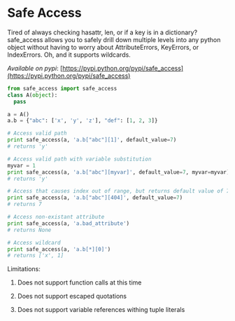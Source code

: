 Safe Access
==============

Tired of always checking hasattr, len, or if a key is in a dictionary? safe_access allows
you to safely drill down multiple levels into any python object without having to worry about
AttributeErrors, KeyErrors, or IndexErrors. Oh, and it supports wildcards.


*Available on pypi*: [https://pypi.python.org/pypi/safe_access](https://pypi.python.org/pypi/safe_access)


```python
from safe_access import safe_access
class A(object):
  pass

a = A()
a.b = {"abc": ['x', 'y', 'z'], "def": [1, 2, 3]}

# Access valid path
print safe_access(a, 'a.b["abc"][1]', default_value=7)
# returns 'y'

# Access valid path with variable substitution
myvar = 1
print safe_access(a, 'a.b["abc"][myvar]', default_value=7, myvar=myvar)
# returns 'y'

# Access that causes index out of range, but returns default value of 7
print safe_access(a, 'a.b["abc"][404]', default_value=7)
# returns 7

# Access non-existant attribute
print safe_access(a, 'a.bad_attribute')
# returns None

# Access wildcard
print safe_access(a, 'a.b[*][0]')
# returns ['x', 1]
```


Limitations:

1) Does not support function calls at this time

2) Does not support escaped quotations

3) Does not support variable references withing tuple literals